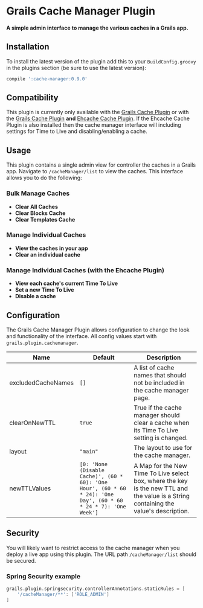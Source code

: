 # Grails Cache Manager Plugin

**A simple admin interface to manage the various caches in a Grails app.**

## Installation

To install the latest version of the plugin add this to your `BuildConfig.groovy` in the plugins section (be sure to use the latest version):
```groovy
compile ':cache-manager:0.9.0'
```

## Compatibility

This plugin is currently only available with the [Grails Cache Plugin](http://grails.org/plugin/cache) or with the [Grails Cache Plugin](http://grails.org/plugin/cache) **and** [Ehcache Cache Plugin](http://grails.org/plugin/cache-ehcache). If the Ehcache Cache Plugin is also installed then the cache manager interface will including settings for Time to Live and disabling/enabling a cache.

## Usage

This plugin contains a single admin view for controller the caches in a Grails app. Navigate to `/cacheManager/list` to view the caches. This interface allows you to do the following:

### Bulk Manage Caches
* **Clear All Caches**
* **Clear Blocks Cache**
* **Clear Templates Cache**

### Manage Individual Caches
* **View the caches in your app**
* **Clear an individual cache**

### Manage Individual Caches (with the Ehcache Plugin)
* **View each cache's current Time To Live**
* **Set a new Time To Live**
* **Disable a cache**

## Configuration

The Grails Cache Manager Plugin allows configuration to change the look and functionality of the interface. All config values start with `grails.plugin.cachemanager`.

| Name               | Default      | Description                                                                              |
| ------------------ | ------------ | ---------------------------------------------------------------------------------------- |
| excludedCacheNames | `[]`         | A list of cache names that should not be included in the cache manager page.             |
| clearOnNewTTL      | `true`       | True if the cache manager should clear a cache when its Time To Live setting is changed. |
| layout             | `"main"`     | The layout to use for the cache manager.                                                 |
| newTTLValues       | `[0: 'None (Disable Cache)', (60 * 60): 'One Hour', (60 * 60 * 24): 'One Day', (60 * 60 * 24 * 7): 'One Week']` | A Map for the New Time To Live select box, where the key is the new TTL and the value is a String containing the value's description. |

## Security

You will likely want to restrict access to the cache manager when you deploy a live app using this plugin. The URL path `/cacheManager/list` should be secured.

### Spring Security example
```groovy
grails.plugin.springsecurity.controllerAnnotations.staticRules = [
    '/cacheManager/**': ['ROLE_ADMIN']
]
```